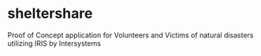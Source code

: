 # sheltershare
Proof of Concept application for Volunteers and Victims of natural disasters utilizing IRIS by Intersystems

